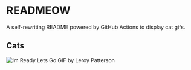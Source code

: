 # READMEOW

A self-rewriting README powered by GitHub Actions to display cat gifs.

## Cats

![Im Ready Lets Go GIF by Leroy Patterson](https://media0.giphy.com/media/CjmvTCZf2U3p09Cn0h/200.gif?cid=9acd02daqxedjdoehw2tyov5fv4vcoosuiirnmfkhlnynzxu&ep=v1_gifs_search&rid=200.gif&ct=g)
